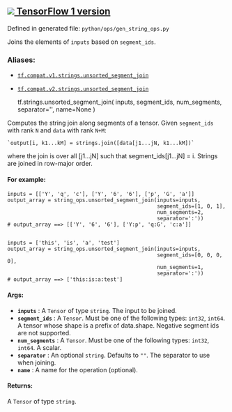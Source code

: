 [ ![](https://tensorflow.google.cn/images/tf_logo_32px.png) TensorFlow 1
version](/versions/r1.15/api_docs/python/tf/strings/unsorted_segment_join)  
---  
  
Defined in generated file: `python/ops/gen_string_ops.py`

Joins the elements of `inputs` based on `segment_ids`.

### Aliases:

  * [`tf.compat.v1.strings.unsorted_segment_join`](/api_docs/python/tf/strings/unsorted_segment_join)
  * [`tf.compat.v2.strings.unsorted_segment_join`](/api_docs/python/tf/strings/unsorted_segment_join)

    
    
    tf.strings.unsorted_segment_join(
        inputs,
        segment_ids,
        num_segments,
        separator='',
        name=None
    )
    

Computes the string join along segments of a tensor. Given `segment_ids` with
rank `N` and `data` with rank `N+M`:

    
    
    `output[i, k1...kM] = strings.join([data[j1...jN, k1...kM])`
    

where the join is over all [j1...jN] such that segment_ids[j1...jN] = i.
Strings are joined in row-major order.

#### For example:

    
    
    inputs = [['Y', 'q', 'c'], ['Y', '6', '6'], ['p', 'G', 'a']]
    output_array = string_ops.unsorted_segment_join(inputs=inputs,
                                                    segment_ids=[1, 0, 1],
                                                    num_segments=2,
                                                    separator=':'))
    # output_array ==> [['Y', '6', '6'], ['Y:p', 'q:G', 'c:a']]
    
    
    inputs = ['this', 'is', 'a', 'test']
    output_array = string_ops.unsorted_segment_join(inputs=inputs,
                                                    segment_ids=[0, 0, 0, 0],
                                                    num_segments=1,
                                                    separator=':'))
    # output_array ==> ['this:is:a:test']
    

#### Args:

  * **`inputs`** : A `Tensor` of type `string`. The input to be joined.
  * **`segment_ids`** : A `Tensor`. Must be one of the following types: `int32`, `int64`. A tensor whose shape is a prefix of data.shape. Negative segment ids are not supported.
  * **`num_segments`** : A `Tensor`. Must be one of the following types: `int32`, `int64`. A scalar.
  * **`separator`** : An optional `string`. Defaults to `""`. The separator to use when joining.
  * **`name`** : A name for the operation (optional).

#### Returns:

A `Tensor` of type `string`.

